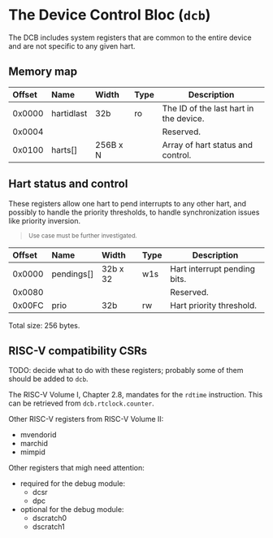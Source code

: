 # The Device Control Bloc (`dcb`)

The DCB includes system registers that are common to the entire device and are not specific to any given hart.

## Memory map

| Offset | Name | Width | Type | Description | 
|:-------|:-----|:------|:-----|-------------|
| 0x0000 | hartidlast | 32b | ro | The ID of the last hart in the device. |
| 0x0004 | | | | Reserved. |
| 0x0100 | harts[] | 256B x N | | Array of hart status and control. |

## Hart status and control

These registers allow one hart to pend interrupts to any other hart, and possibly to handle the priority thresholds, to handle synchronization issues like priority inversion.

> <sup>Use case must be further investigated.</sup>

| Offset | Name | Width | Type | Description | 
|:-------|:-----|:------|:-----|-------------|
| 0x0000 | pendings[] | 32b x 32 | w1s | Hart interrupt pending bits. |
| 0x0080 |  |  |  | Reserved. |
| 0x00FC | prio | 32b | rw | Hart priority threshold. |

Total size: 256 bytes.

## RISC-V compatibility CSRs

TODO: decide what to do with these registers; probably some of them should be added to `dcb`.

The RISC-V Volume I, Chapter 2.8, mandates for the `rdtime` instruction. This can be retrieved from `dcb.rtclock.counter`.

Other RISC-V registers from RISC-V Volume II:

- mvendorid 
- marchid 
- mimpid 

Other registers that migh need attention:

- required for the debug module: 
  - dcsr 
  - dpc 
- optional for the debug module: 
  - dscratch0 
  - dscratch1 

